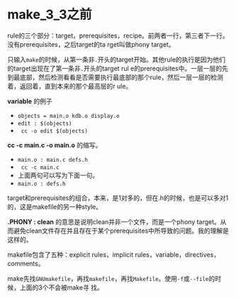 # make_3_3之前

rule的三个部分：target，prerequisites，recipe。前两者一行，第三者下一行。没有prerequisites，之后target的ta
rget叫做phony target。

只输入`make`的时候，从第一条非`.`开头的target开始。其他rule的执行是因为他们的target出现在了第一条非`.`开头的target rul
e的prerequisites中。一层一层的先到最底部，然后检测看看是否需要执行最底部的那个rule，然后一层一层的检测着，返回着，直到本来的那个最高层的r
ule。

**variable** 的例子 

  * `objects = main.o kdb.o display.o`
  * `edit : $(objects)`
  * ` cc -o edit $(objects)`

**cc -c main.c -o main.o** 的缩写。 

  * `main.o : main.c defs.h`
  * ` cc -c main.c`
  * 上面两句可以写为下面一句。 
  * `main.o : defs.h`

target和prerequisites的组合，本来，是1对多的，但在.h的时候，也是可以多对1的，这是makefile的另一种style。

**.PHONY : clean** 的意思是说明clean并非一个文件，而是一个phony target。从而避免clean文件存在并且存在于某个prerequisites中所导致的问题。我的理解是这样的。 

makefile包含了五种：explicit rules，implicit rules，variable，directives，comments。

make先找`GNUmakefile`，再找`makefile`，再找`Makefile`。使用`-f`或`--file`的时候，上面的3个不会被make寻
找。

